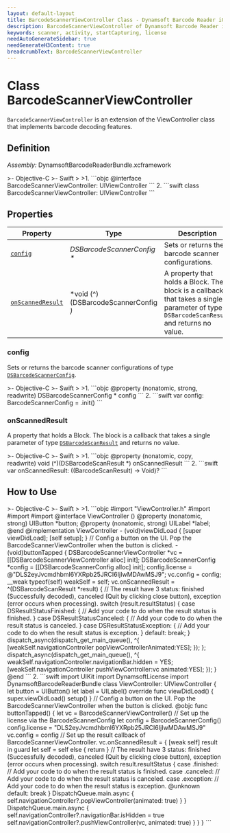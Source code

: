 ```yaml
---
layout: default-layout
title: BarcodeScannerViewController Class - Dynamsoft Barcode Reader iOS Edition
description: BarcodeScannerViewController of Dynamsoft Barcode Reader iOS is a ViewController class that implements barcode decoding features.
keywords: scanner, activity, startCapturing, license 
needAutoGenerateSidebar: true
needGenerateH3Content: true
breadcrumbText: BarcodeScannerViewController
---
```


# Class BarcodeScannerViewController

`BarcodeScannerViewController` is an extension of the ViewController class that implements barcode decoding features.

## Definition

*Assembly:* DynamsoftBarcodeReaderBundle.xcframework

<div class="sample-code-prefix"></div>
>- Objective-C
>- Swift
>
>1. 
```objc
@interface BarcodeScannerViewController: UIViewController
```
2. 
```swift
class BarcodeScannerViewController: UIViewController
```

## Properties

| Property | Type | Description |
| -------- | ---- | ----------- |
| [`config`](#config) | *DSBarcodeScannerConfig \** | Sets or returns the barcode scanner configurations. |
| [`onScannedResult`](#onscannedresult) | *void (^)(DSBarcodeScannerConfig *)* | A property that holds a Block. The block is a callback that takes a single parameter of type `DSBarcodeScanResult` and returns no value. |

### config

Sets or returns the barcode scanner configurations of type [`DSBarcodeScannerConfig`](barcode-scanner-config.md).

<div class="sample-code-prefix"></div>
>- Objective-C
>- Swift
>
>1. 
```objc
@property (nonatomic, strong, readwrite) DSBarcodeScannerConfig * config
```
2. 
```swift
var config: BarcodeScannerConfig = .init()
```

### onScannedResult

A property that holds a Block. The block is a callback that takes a single parameter of type [`DSBarcodeScanResult`](barcode-scan-result.md) and returns no value.

<div class="sample-code-prefix"></div>
>- Objective-C
>- Swift
>
>1. 
```objc
@property (nonatomic, copy, readwrite) void (^)(DSBarcodeScanResult *) onScannedResult
```
2. 
```swift
var onScannedResult: ((BarcodeScanResult) -> Void)?
```

## How to Use

<div class="sample-code-prefix"></div>
>- Objective-C
>- Swift
>
>1. 
```objc
#import "ViewController.h"
#import <DynamsoftLicense/DynamsoftLicense.h>
#import <DynamsoftBarcodeReaderBundle/DynamsoftBarcodeReaderBundle.h>
#import <DynamsoftBarcodeReaderBundle/DynamsoftBarcodeReaderBundle-Swift.h>
@interface ViewController ()
@property (nonatomic, strong) UIButton *button;
@property (nonatomic, strong) UILabel *label;
@end
@implementation ViewController
- (void)viewDidLoad {
   [super viewDidLoad];
   [self setup];
}
// Config a button on the UI. Pop the BarcodeScannerViewController when the button is clicked.
- (void)buttonTapped {
   DSBarcodeScannerViewController *vc = [[DSBarcodeScannerViewController alloc] init];
   DSBarcodeScannerConfig *config = [[DSBarcodeScannerConfig alloc] init];
   config.license = @"DLS2eyJvcmdhbml6YXRpb25JRCI6IjIwMDAwMSJ9";
   vc.config = config;
   __weak typeof(self) weakSelf = self;
   vc.onScannedResult = ^(DSBarcodeScanResult *result) {
          // The result have 3 status: finished (Successfully decoded), canceled (Quit by clicking close button), exception (error occurs when processing).
          switch (result.resultStatus) {
             case DSResultStatusFinished: {
                    // Add your code to do when the result status is finished.
             }
             case DSResultStatusCanceled: {
                    // Add your code to do when the result status is canceled.
             }
             case DSResultStatusException: {
                    // Add your code to do when the result status is exception.
             }
             default:
                    break;
          }
          dispatch_async(dispatch_get_main_queue(), ^{
             [weakSelf.navigationController popViewControllerAnimated:YES];
          });
   };
   dispatch_async(dispatch_get_main_queue(), ^{
          weakSelf.navigationController.navigationBar.hidden = YES;
          [weakSelf.navigationController pushViewController:vc animated:YES];
   });
}
@end
```
2. 
```swift
import UIKit
import DynamsoftLicense
import DynamsoftBarcodeReaderBundle
class ViewController: UIViewController {
   let button = UIButton()
   let label = UILabel()
   override func viewDidLoad() {
          super.viewDidLoad()
          setup()
   }
   // Config a button on the UI. Pop the BarcodeScannerViewController when the button is clicked.
   @objc func buttonTapped() {
          let vc = BarcodeScannerViewController()
          // Set up the license via the BarcodeScannerConfig
          let config = BarcodeScannerConfig()
          config.license = "DLS2eyJvcmdhbml6YXRpb25JRCI6IjIwMDAwMSJ9"
          vc.config = config
          // Set up the result callback of BarcodeScannerViewController.
          vc.onScannedResult = { [weak self] result in
             guard let self = self else { return }
             // The result have 3 status: finished (Successfully decoded), canceled (Quit by clicking close button), exception (error occurs when processing).
             switch result.resultStatus {
             case .finished:
                    // Add your code to do when the result status is finished.
             case .canceled:
                    // Add your code to do when the result status is canceled.
             case .exception:
                    // Add your code to do when the result status is exception.
             @unknown default:
                    break
             }
             DispatchQueue.main.async {
                    self.navigationController?.popViewController(animated: true)
             }
          }
          DispatchQueue.main.async {
             self.navigationController?.navigationBar.isHidden = true
             self.navigationController?.pushViewController(vc, animated: true)
          }
   }
}
```
